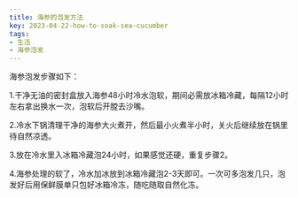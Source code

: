 ```yaml
---
title: 海参的泡发方法
key: 2023-04-22-how-to-soak-sea-cucumber
tags: 
- 生活
- 海参泡发
---
```


海参泡发步骤如下：

<!--more-->

1.干净无油的密封盒放入海参48小时冷水泡软，期间必需放冰箱冷藏，每隔12小时左右拿出换水一次，泡软后开膛去沙嘴。

2.冷水下锅清理干净的海参大火煮开，然后最小火煮半小时，关火后继续放在锅里待自然凉透。

3.放在冷水里入冰箱冷藏泡24小时，如果感觉还硬，重复步骤2。

4.海参处理的软了，冷水加冰放到冰箱冷藏泡2-3天即可。一次可多泡发几只，泡发好后用保鲜膜单只包好冰箱冷冻，随吃随取自然化冻。